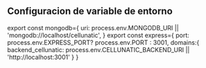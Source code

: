 ## Configuracion de variable de entorno

export const mongodb={
        uri: process.env.MONGODB_URI || 'mongodb://localhost/cellunatic',
    }
export const express={
        port: process.env.EXPRESS_PORT? process.env.PORT : 3001,
        domains:{
            backend_cellunatic: process.env.CELLUNATIC_BACKEND_URI || 'http://localhost:3001'
        }
    }